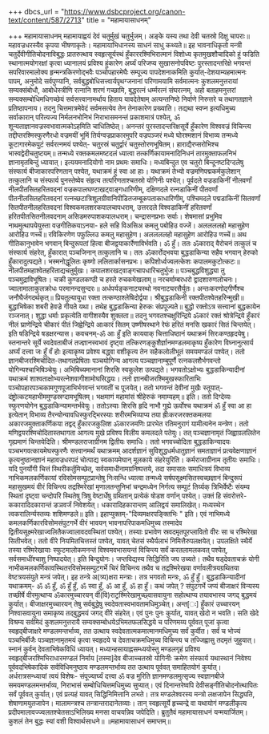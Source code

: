 +++
dbcs_url = "https://www.dsbcproject.org/canon-text/content/587/2713"
title = "महामायासाधनम्"

+++
महामायासाधनम् 
महामायाह्वयं देवं चतुर्मुखं चतुर्भुजम्।
अङ्के यस्य तथा देवी चतस्रो दिक्षु चापराः॥
महावज्रधरस्यैव कृपया भीषणाकृतेः।
महामायाभिधानस्य साधनं साधु कथ्यते॥
इह भावनाधिकृतो मन्त्री चतुर्देवीगीतिचोदनाविबुद्धः प्रातरुत्थाय स्वहृत्सूर्यस्थं हुँकाररश्मिभिरात्मानं विशोध्य कृतमुखशौचादिको हुं फडिति स्थानात्मयोगरक्षां कृत्वा ध्यानालयं प्रविश्य हुंकारेण अर्घ्यं परिजप्य सुखासनोपविष्टः पुरस्तादन्तरिक्षे भगवन्तं सपरिवारमालोक्य हृन्मन्त्रकिरणोद्भवैः पञ्चोपहारमेघैः सम्पूज्य पापदेशनाकमिति कुर्यात्-देशयाम्यहमात्मनः पापम्, अनुमोदे सर्वपुण्यानि, सर्वबुद्धबोधिसत्त्वार्यपृथग्जनानां परिणामयामि सर्वमात्मनः कुशलमनुत्तरायां सम्यक्संबोधौ, आबोधेस्त्रीणि रत्नानि शरणं गच्छामि, बुद्धरत्नं धर्म्मरत्नं संघरत्नम्, अहो बताहमनुत्तरां सम्यक्सम्बोधिमधिगच्छेयं सर्वसत्त्वानामर्थाय हिताय यावदेतेषाम् अत्यन्तनिष्ठे निर्वाणे निरुत्तरे च तथागतज्ञाने प्रतिष्ठापनाय। तदनु चित्तमात्रमेवेदं सर्वमसत्येव तेन तेनाकारेण प्रख्याति। तद्यथा स्वप्न इत्यधिमुच्य सर्वाकारान् परित्यज्य निर्मलनभोनिभं निराभासमनन्तं प्रकाशमात्रं पश्येत्, ॐ शून्यताज्ञानवज्रस्वभावात्मकोऽहमिति चाधितिष्ठेत्। अनन्तरं पुरस्तादन्तरिक्षसूर्ये हुँकारेण विश्ववज्रं विचिन्त्य तद्दीप्तरश्मिस्फुरणैरधो वज्रमयीं भूमिं तिर्यग्वज्रप्राकारमुपरि वज्रपञ्जरं मध्ये घोरश्मशानं विभाव्य तन्मध्ये कूटागारमेकपुटं सर्वरत्नमयं पश्येत्-
चतुरस्रं चतुर्द्वारं चतुस्तोरणभूषितम्।
हाराद्यैरप्सरोभिश्च भास्वद्वेदीचतुष्टयम्॥ 
तन्मध्ये रक्तकमलमष्टदलं ध्यात्वा तत्कर्णिकायामनादिनिधनं तारमुक्ताफलनिभं ज्ञानामृतबिन्दुं ध्यायात्।
इत्ययमनादियोगो नाम प्रथमः समाधिः।
मध्यबिन्दुत एव चतुरो बिन्दूनष्टदिग्दलेषु संस्फार्य बीजाकारपरिणतान् पश्येत्, यथाक्रमं हुं स्वा आ हाः। यथाक्रमं तेभ्यो वज्रमणिपद्मकर्मकुलेशान् तत्कुलानि च संस्फार्य पुनस्तेष्वेव संहृत्य तत्परिणताश्चतस्रो योगिनीः पश्येत्। पूर्वदले वज्रडाकिनीं नीलवर्णां नीलपीतसितहरितवदनां वज्रकपालघण्टाखट्वाङ्गधारिणीम्, दक्षिणदले रत्नडाकिनीं पीतवर्णां पीतनीलसितहरितवदनां रत्नच्छटात्रिशूलग्रीवानिपीडितजम्बूकपताकाधारिणीम्, पश्चिमदले पद्मडाकिनीं सितवर्णां सितपीतनीलहरितवदनां विश्वकमलशरकपालचापधराम्, उत्तरदले विश्वडाकिनीं हरितवर्णां हरितपीतसितनीलवदनाम् असिडमरुपाशकपालधराम्। चन्द्रासनप्रभाः सर्वाः। शेषमासां प्रभुमिव नाथमुत्थापयेयुस्ता वज्रगीतिकयाऽनया-
हले सहि विअसिअ कमलु पबोहिउ वज्जें।
अललललहो महासुहेण आरोहिउ णच्चें॥
रविकिरणेण पफुल्लिउ कमलु महासुहेण।
अललललहो महासुहेण आरोहिउ णच्चें॥
अथ गीतिकानुभावेन भगवान् बिन्दुरूपतां हित्वा बीजद्वयाकार्रेणाविर्भवति। ॐ हुँ। ततः ॐकाराद् वैरोचनं तत्कुलं च संस्फार्य संहरेत्, हुँकारात् पञ्चजिनान् तत्कुलानि च। ततः ॐकार्रोद्भवया बुद्धडाकिन्या सहैव भगवान् हेरुको हुँकारादुत्पद्यते।
भस्मनोद्धूलितः कृष्णो ललितार्कासनप्रभः।
कपिशोर्ध्वज्वलत्केशः कपालमकुटोत्कटः॥
नीलपीतमहाश्वेतहरिताद्यचतुर्मुखः।
कपालशरखट्वाङ्गचापधारिचतुर्भुजः॥
पञ्चबुद्धविशुद्ध्या तु पञ्चमुद्राविभूषितः।
चक्री कुण्डलकण्ठी च हस्ते रुचकमेखलाम्॥
नरचर्माम्बरधरो द्वादशारुणलोचनः।
ज्वालामालाकुलक्रोधः परमानन्दसुन्दरः॥
अर्धपर्यङ्कनाट्यस्थो नवनाट्यरसैर्युतः।
अन्तःकरणोद्गीर्णैश्च जनौघैर्जगदर्थकृत्॥
प्रियतुल्यायुधा रक्ता तत्कण्ठाश्लेषिदोर्द्वया।
श्रीबुद्धडाकिनी रक्तपीतश्वेतहरिन्मुखी॥
बुद्धाभिषेका शबरी हेवज्रे गीयते यथा।
तथेह बुद्धडाकिन्या हेरुकः संप्रपूज्यते॥
बुद्धो रक्तोऽत्र सत्त्वानां बुद्धकायेन रञ्जनात्।
शुद्धा धर्माः प्रकृत्येति वागीशस्यैव शुक्लता॥
तदनु भगवतश्चक्षुरिन्द्रिये ॐकारं रक्तं श्रोत्रेन्द्रिये हुँकारं नीलं घ्राणेन्द्रिये चीकारं पीतं जिह्वेन्द्रिये आःकारं सितम् उष्णीषस्थाने रेफं हरितं मनसि खकारं सितं चिन्तयेत्। इति षडिन्द्रिये षडक्षरन्यास।
कवचनम्-ॐ आः हुँ इति कायवाक् चित्ताधिष्ठानं यथाक्रमं सिरःकण्ठहृदयेषु। स्तनान्तरे सूर्ये स्वदेवताबीजं तज्ज्ञानस्वभावं दृष्ट्वा तत्किरणङ्कुशैर्ज्ञानमण्डलमाकृष्य हुँकारेण विघ्नानुत्सार्य अर्घ्यं दत्त्वा जः हुँ वँ होः इत्याकृष्य प्रवेश्य बद्ध्वा वशीकृत्य तेन सहैकलोलीभूतं समयमण्डलं पश्येत्। ततो ज्ञानबीजरश्मिचोदित-तथागतप्रेषिताः पञ्चयोगिन्य आगत्य पञ्चज्ञानाम्बुपूर्णै रत्नकलशैर्भगवन्तो योगिन्यश्चाभिषिञ्चेयुः। अभिषिच्यमानानां शिरसि स्वकुलेश उत्पद्यते। भगवतोऽक्षोभ्यः बुद्धडाकिन्यादीनां यथाक्रमं शाश्वताक्षोभ्यरत्नेशवागीशामोघसिद्धयः। ततो ज्ञानबीजरश्मिमुखस्फारिताभिः पञ्चोपहारपञ्चकामगुणपूजाभिर्भगवन्तं भगवतीं च पूजयेत्। ततो भगवन्तं देवीनां मुखैः स्तूयात्-
दंष्ट्रोत्कटमहाभीममुण्डस्रग्दामभूषितम्।
भक्षमाणं महामांसं श्रीहेरुकं नमाम्यहम्॥ इति।
ततो दिग्देव्यः स्फुरणयोगेन बुद्धडाकिन्यामन्तर्भवेयुः। ततोऽस्याः शिरसि हृदि नाभौ गुह्ये ऊर्वोश्च यथाक्रमं ॐ हुँ स्वा आ हा इत्येतान् विभाव्य तैरन्योन्यावधिस्फुरद्भिरस्याः शरीरमभिव्याप्य तया ह्रीःकरजरक्तकमलया अकारजमुक्ताकर्णिकया तद्वद् हुँकारजकुलिश ॐकारजमणिः प्रारभेत  रतिमनुरागं यामीत्यनेन मन्त्रेण। ततो मणिद्वयरश्मिचोदितास्तथागता आगत्य मुखे प्रविश्य विलीय कमलदले पतेयुः। तत् पञ्चज्ञानामृतं जिह्वाग्रललितेन गृह्यमाणं चिन्तयेदिति।
श्रीमण्डलराजाग्रीनम द्वितीयः समाधिः।
ततो भगवच्चोदिता बुद्धडाकिन्यादयः पञ्चभगवत्कायमेघस्फुरणैः सत्त्वानमर्थं यथाक्रमम् आदर्शज्ञानं सुविशुद्धधर्मधातुज्ञानं समताज्ञानं प्रत्यवेक्षणाज्ञानं कृत्यनुष्ठानज्ञानं महावज्रधरपदं चोत्पाद्य स्वकायमेघान् मूलकाये संहरेयुरिति।
कर्मराजाग्रीनाम तृतीयः समाधिः।
यदि पुनर्योगी चित्तं स्थिरीकर्तुमिच्छेत्, सर्वसमाधीनामग्रनिष्पत्तये, तदा समासतः समाधित्रयं विभाव्य नाभिकमलकर्णिकायां रविसोमसम्पुटप्रान्तेषु निःसन्धि ध्यात्वा तन्मध्ये सर्षपसूक्ष्मसितस्वच्छज्ञानं बिन्दुरूपं महासुखमयं वीरं विचिन्त्य तद्रश्मिरेखां मृणालतन्तुनिभां चन्द्रमध्येन निर्गत्य सम्पुटं तिर्य्यक् त्रिभिर्वेष्टैः संयम्य स्थितां दृष्ट्वा चन्दोपरि स्थितेषु त्रिषु वेष्टार्धेषु ग्रथितान् प्रत्येकं षोडश वर्णान् पश्येत्। उक्तं हि संवरोत्तरे-
ककारादिदकारान्तं ङञवर्जं निवेशयेत्।
धकारादिहकारान्तम् आलिद्वयं समालिखेत्।
मध्यस्थेन त्वकरालिर्न्यस्तव्यः शशिमण्डले॥ इति।
इहाप्युक्तम्-"दिव्यमक्षरपङ्क्तिभिः " इति। एवं नाभिमध्ये कमलकर्णिकारविसोमसंपुटगर्भे वीरं भावयन् भावनापरिपाकमधिमुच्य तस्मादेव द्वितीयसूक्ष्मरेखाज्वलितैकज्वालावदवस्थितां पश्येत्। तस्याः प्रभावेण स्रवदमृतपूरप्लावितो वीरः सा च रश्मिरेखा सितीभवेत्। ततो वीरे नियमितचित्तस्तं पश्येत्, यावत् चेतसं स्थैर्यलाभं निमित्तैरुपलक्षयेत्। उपलक्षिते स्थैर्ये तस्या रश्मिरेखायाः स्फुटमालोकमनन्तं विश्वमवभासयन्तं विचिन्त्य सर्वं करतलामलकवत् पश्येत्, सर्वसमाधींश्चाशु निष्पादयेत्।
इति बिन्दुयोगः।
जप्तविद्यस्य सिद्धिरिति जप उच्यते। तथैव षड्देवताचक्रं योगी नाभीकमलकर्णिकावस्थितरविसोमसम्पुटगर्भे चिरं विचिन्त्य तथैव च तद्रश्मिरेखया वर्णावलीत्रयग्रथितया वेष्टत्रयसंयुते मन्त्रं जपेत्। इह तन्त्रे अ(त्र्य)क्षरा मन्त्राः। तत्र भगवतो मन्त्रः, ॐ हुँ हुँ। बुद्धडाकिन्यादीनां यथाक्रमम्- ॐ ॐ हुँ, ॐ हुँ हुँ, ॐ स्वा हुँ, ॐ आ हुँ, ॐ हा हुँ। कथं जपेत् ? संपुटगर्भे जप्यं बीजाक्षरं विन्यस्य तच्छीर्षे वीरमुत्थाप्य ॐकारमुच्चारयन् वी(वि)राट्रश्मिरेखामुच्छ्वासवायुना सहोत्थाप्य तयावभास्य जगद् बुद्धमयं कुर्यात्। बीजाक्षरमुच्चारयन् तेषु सर्वबुद्धेषु स्वदेवतास्वभावतामधिमुञ्चेत्। अन्त[ः] हुँकारं उच्चारयन् निश्वासवायुना समाकृष्य तद्बुद्धमयं जगद् वीरे संहरेत्। एवं पुनः पुनः कुर्यात्, यावत् खेदो न भवति। सति खेदे विश्रम्य सर्वमिदं कुशलमनुत्तरायै सम्यक्सम्बोधयेऽभिमतफलसिद्धये च परिणमय्य पूर्ववत् पूजां कृत्वा स्वहृद्बीजाक्षरे मण्डलमन्तर्भाव्य, तत उत्थाय स्वदेवतात्मकमात्मानमधिमुच्य सर्वं कुर्वीत। सर्वं च भोज्यं पञ्चभिर्बीजैः पञ्चज्ञानामृतमयं कृत्वा स्वहृदये च देवताचक्रमधिमुच्य विचिन्त्य च तज्जिह्वासु तदमृतं जुहुयात्। स्नानं कुर्वन् देवताभिषेकविधिं ध्यायत्।
मध्यान्हसायाह्नसम्ध्ययोस्तु मण्डलगृहं प्रविश्य स्वहृद्बीजरश्मिभिराधारमण्डलं निर्माय [तस्मा]देव बीजाच्चतस्रो योगिनीः क्रमेण संस्फार्य यथास्थानं निवेश्य पूर्ववदभिषेकादिकं सर्वविधिमनुष्ठाय मण्डलमन्तर्भाव्य तत उत्थाय पूर्ववत् समाहितयोगं कुर्यात्।
अर्धरात्रसन्ध्यायां त्वयं विशेषः- संपूज्यार्घ्यं दत्त्वा ॐ वज्र मुरिति ज्ञानमण्डलमुत्सृज्य स्वज्ञानबीजे समयमण्डलमन्तर्भाव्य, निराभासं सम्बोधिचित्तमधिमुच्य सुप्यात्। एवं दिनान्तरेष्वपि देवीसङ्गीतिचोदनोत्थापितः सर्वं पूर्ववत् कुर्यात्। एवं प्रत्यहं यावत् सिद्धिनिमित्तानि लभते। तत्र मण्डलेश्वरस्य मन्त्रो लक्षजापेन सिद्ध्यति, शेषाणामयुतजापेन। मालामन्त्रश्च तन्त्रान्तरादानेतव्याः। तान् स्वहृत्सूर्ये हृच्चन्द्रे वा यथायोगं मण्डलीकृत्य प्रदीपमालावज्ज्वलतश्चेतसाऽभिलिख्य मनसा वाचयन्निव जपेदिति। 
ब्रुतुतैवं महामायासाधनं यन्मयार्जितम्।
कुशलं तेन बुद्धः स्यां वशी विश्वार्थसाधने॥
॥महामायासाधनं समाप्तम्॥
